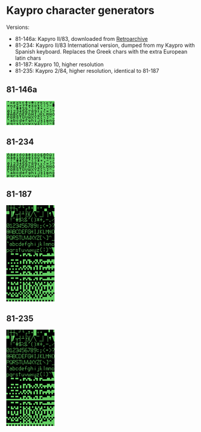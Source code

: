 # Kaypro character generators

Versions:

- 81-146a: Kapyro II/83, downloaded from [Retroarchive](http://www.retroarchive.org/maslin/disks/roms/index.html)
- 81-234: Kaypro II/83 International version, dumped from my Kaypro with Spanish keyboard. Replaces the Greek chars with the extra European latin chars
- 81-187: Kaypro 10, higher resolution
- 81-235: Kaypro 2/84, higher resolution, identical to 81-187

## 81-146a

![81-146a character generator](81-146a.png)

## 81-234

![81-234 character generator](81-234.png)

## 81-187

![81-187 character generator](81-187.png)

## 81-235

![81-235 character generator](81-235.png)
